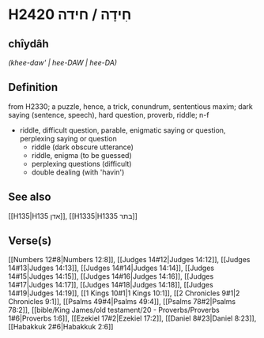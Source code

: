 # H2420 חִידָה / חידה

## chîydâh

_(khee-daw' | hee-DAW | hee-DA)_

## Definition

from H2330; a puzzle, hence, a trick, conundrum, sententious maxim; dark saying (sentence, speech), hard question, proverb, riddle; n-f

- riddle, difficult question, parable, enigmatic saying or question, perplexing saying or question
  - riddle (dark obscure utterance)
  - riddle, enigma (to be guessed)
  - perplexing questions (difficult)
  - double dealing (with 'havin')

## See also

[[H135|H135 אדן]], [[H1335|H1335 בתר]]

## Verse(s)

[[Numbers 12#8|Numbers 12:8]], [[Judges 14#12|Judges 14:12]], [[Judges 14#13|Judges 14:13]], [[Judges 14#14|Judges 14:14]], [[Judges 14#15|Judges 14:15]], [[Judges 14#16|Judges 14:16]], [[Judges 14#17|Judges 14:17]], [[Judges 14#18|Judges 14:18]], [[Judges 14#19|Judges 14:19]], [[1 Kings 10#1|1 Kings 10:1]], [[2 Chronicles 9#1|2 Chronicles 9:1]], [[Psalms 49#4|Psalms 49:4]], [[Psalms 78#2|Psalms 78:2]], [[bible/King James/old testament/20 - Proverbs/Proverbs 1#6|Proverbs 1:6]], [[Ezekiel 17#2|Ezekiel 17:2]], [[Daniel 8#23|Daniel 8:23]], [[Habakkuk 2#6|Habakkuk 2:6]]